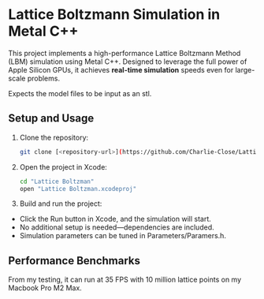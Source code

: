 # Lattice Boltzmann Simulation in Metal C++

This project implements a high-performance Lattice Boltzmann Method (LBM) simulation using Metal C++. Designed to leverage the full power of Apple Silicon GPUs, it achieves **real-time simulation** speeds even for large-scale problems.

Expects the model files to be input as an stl.

## Setup and Usage
1. Clone the repository:
   ```bash
   git clone [<repository-url>](https://github.com/Charlie-Close/Lattice-Boltzman.git)
   ```
1. Open the project in Xcode:
   ```bash
   cd "Lattice Boltzman"
   open "Lattice Boltzman.xcodeproj"
   ```
3. Build and run the project:
  - Click the Run button in Xcode, and the simulation will start.
  - No additional setup is needed—dependencies are included.
  - Simulation parameters can be tuned in Parameters/Paramers.h.

## Performance Benchmarks

From my testing, it can run at 35 FPS with 10 million lattice points on my Macbook Pro M2 Max.
   
